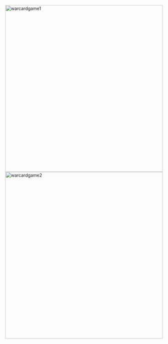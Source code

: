 <img width="502" height="532" alt="warcardgame1" src="https://github.com/user-attachments/assets/d39faac1-782c-4741-81db-5eb17b4a0b7f" />


<img width="502" height="532" alt="warcardgame2" src="https://github.com/user-attachments/assets/edf53092-347a-48cc-b200-fa4d48120448" />
